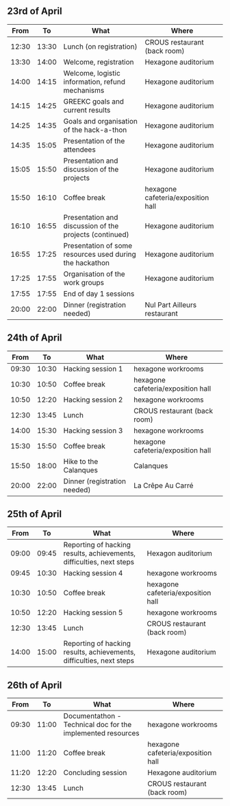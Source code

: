 ## 23rd of April

| From | To | What | Where |
|-------|-------|------------------------------------|---------------------------------|
| 12:30 | 13:30 | Lunch (on registration)| CROUS restaurant (back room) |
| 13:30 | 14:00 | Welcome, registration| Hexagone auditorium |
| 14:00 | 14:15 | Welcome, logistic information, refund mechanisms| Hexagone auditorium |
| 14:15 | 14:25 | GREEKC goals and current results| Hexagone auditorium |
| 14:25 | 14:35 | Goals and organisation of the hack-a-thon| Hexagone auditorium |
| 14:35 | 15:05 | Presentation of the attendees| Hexagone auditorium |
| 15:05 | 15:50 | Presentation and discussion of the projects| Hexagone auditorium |
| 15:50 | 16:10 | Coffee break| hexagone cafeteria/exposition hall |
| 16:10 | 16:55 | Presentation and discussion of the projects (continued)| Hexagone auditorium |
| 16:55 | 17:25 | Presentation of some resources used during the hackathon| Hexagone auditorium |
| 17:25 | 17:55 | Organisation of the work groups| Hexagone auditorium |
| 17:55 | 17:55 | End of day 1 sessions|  |
| 20:00 | 22:00 | Dinner (registration needed)| Nul Part Ailleurs restaurant |

## 24th of April

| From | To | What | Where |
|-------|-------|------------------------------------|---------------------------------|
| 09:30 | 10:30 | Hacking session 1| hexagone workrooms |
| 10:30 | 10:50 | Coffee break| hexagone cafeteria/exposition hall |
| 10:50 | 12:20 | Hacking session 2| hexagone workrooms |
| 12:30 | 13:45 | Lunch| CROUS restaurant (back room) |
| 14:00 | 15:30 | Hacking session 3| hexagone workrooms |
| 15:30 | 15:50 | Coffee break| hexagone cafeteria/exposition hall |
| 15:50 | 18:00 | Hike to the Calanques | Calanques
| 20:00 | 22:00 | Dinner (registration needed)| La Crêpe Au Carré |

## 25th of April

| From | To | What | Where |
|-------|-------|------------------------------------|---------------------------------|
| 09:00 | 09:45 | Reporting of hacking results, achievements, difficulties, next steps | Hexagon auditorium |
| 09:45 | 10:30 | Hacking session 4| hexagone workrooms |
| 10:30 | 10:50 | Coffee break| hexagone cafeteria/exposition hall |
| 10:50 | 12:20 | Hacking session 5| hexagone workrooms |
| 12:30 | 13:45 | Lunch| CROUS restaurant (back room) |
| 14:00 | 15:00 | Reporting of hacking results, achievements, difficulties, next steps| Hexagone auditorium |

## 26th of April

| From | To | What | Where |
|-------|-------|------------------------------------|---------------------------------|
| 09:30 | 11:00 | Documentathon - Technical doc for the implemented resources| hexagone workrooms |
| 11:00 | 11:20 | Coffee break| hexagone cafeteria/exposition hall |
| 11:20 | 12:20 | Concluding session| Hexagone auditorium |
| 12:30 | 13:45 | Lunch| CROUS restaurant (back room) |
